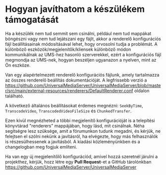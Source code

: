 # Hogyan javíthatom a készülékem támogatását

Ha a készülék nem tud semmit sem csinálni, például nem tud mappákat böngészni vagy nem tud lejátszani egy fájlt, akkor a renderelő konfigurációs fájl beállításainak módosításával lehet, hogy orvosolni tudja a problémát. A különböző eszközök/megjelenítők/kliensek különböző módon kommunikálnak az UMS-hez hasonló szerverekkel, ezért a konfigurációs fájl megmondja az UMS-nek, hogyan beszéljen ugyanazon a nyelven, mint az Ön eszköze.

Van egy alapértelmezett renderelő konfigurációs fájlunk, amely tartalmazza az összes renderelő beállítás dokumentációját. A legfrissebb verzió a https://github.com/UniversalMediaServer/UniversalMediaServer/blob/master/src/main/external-resources/renderers/DefaultRenderer.conf oldalon található.

A következő általános beállításokat érdemes megnézni: `SeekByTime`, `TranscodeVideo`, `TranscodedVideoFileSize` és `ChunkedTransfer`.

Ezen kívül megnézheted a többi megjelenítő konfigurációját is a telepítési könyvtárad "renderers" mappájában, hogy lásd, mit csinálnak. Néha segítségre lesz szüksége, amit a fórumunkon tudunk megadni, és kérjük, ne felejtsen el szólni nekünk a javításról, ha elvégezte, hogy más felhasználók is részesülhessenek a javításból. A kiadási közleményünkben és a changelogban meg fogjuk említeni.

Ha van egy új megjelenítőlő konfigurációd, amivel hozzá szeretnél járulni a projekthez, kérjük, hozz létre egy **Pull Request**-et a GitHub tárolónkban https://github.com/UniversalMediaServer/UniversalMediaServer
